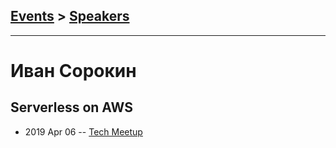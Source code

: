 ## [Events](../README.md) > [Speakers](../speakers.md)
---

# Иван Сорокин

## Serverless on AWS
- 2019 Apr 06 -- [Tech Meetup](https://www.youtube.com/watch?v=zT5e3xHP-CE)    
